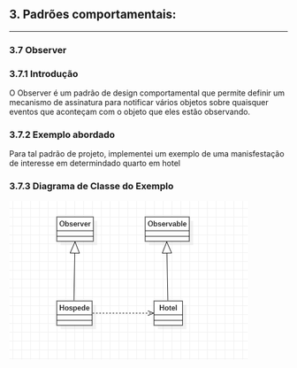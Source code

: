 ## 3. Padrões comportamentais:

---

### 3.7 Observer

### 3.7.1 Introdução

O Observer é um padrão de design comportamental que permite definir um mecanismo de assinatura para notificar vários objetos sobre quaisquer eventos que aconteçam com o objeto que eles estão observando.

### 3.7.2 Exemplo abordado
Para tal padrão de projeto, implementei um exemplo de uma manisfestação de interesse em determindado quarto em hotel

### 3.7.3 Diagrama de Classe do Exemplo

![img.png](img.png)